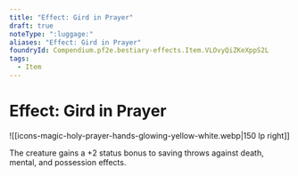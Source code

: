 ```yaml
---
title: "Effect: Gird in Prayer"
draft: true
noteType: ":luggage:"
aliases: "Effect: Gird in Prayer"
foundryId: Compendium.pf2e.bestiary-effects.Item.VLOvyQiZKeXppS2L
tags:
  - Item
---
```


# Effect: Gird in Prayer
![[icons-magic-holy-prayer-hands-glowing-yellow-white.webp|150 lp right]]

The creature gains a +2 status bonus to saving throws against death, mental, and possession effects.
